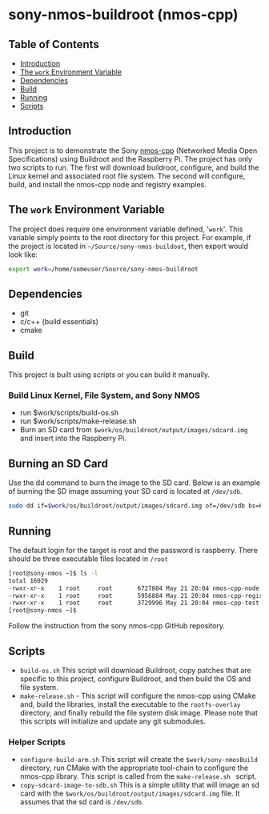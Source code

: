 # sony-nmos-buildroot (nmos-cpp)

## Table of Contents

- [Introduction](#introduction)
- [The `work` Environment Variable](#the-work-environment-variable)
- [Dependencies](#dependencies)
- [Build](#build)
- [Running](#running)
- [Scripts](#scripts)

## Introduction

This project is to demonstrate the Sony [nmos-cpp](https://github.com/sony/nmos-cpp) (Networked Media Open Specifications) using Buildroot and the Raspberry Pi. The project has only two scripts to run. The first will download buildroot, configure, and build the Linux kernel and associated root file system. The second will configure, build, and install the nmos-cpp node and registry examples.

## The `work` Environment Variable

The project does require one environment variable defined, '`work`'. This variable simply points to the root directory for this project. For example, if the project is located in `~/Source/sony-nmos-buildoot`, then export would look like:

```bash
export work=/home/someuser/Source/sony-nmos-buildroot
```

## Dependencies

- git
- c/c++ (build essentials)
- cmake

## Build

This project is built using scripts or you can build it manually. 

### Build Linux Kernel, File System, and Sony NMOS

- run $work/scripts/build-os.sh
- run $work/scripts/make-release.sh
- Burn an SD card from `$work/os/buildroot/output/images/sdcard.img` and insert into the Raspberry Pi.

## Burning an SD Card

Use the dd command to burn the image to the SD card. Below is an example of burning the SD image assuming your SD card is located at `/dev/sdb`.

```bash
sudo dd if=$work/os/buildroot/output/images/sdcard.img of=/dev/sdb bs=64k
```

## Running

The default login for the target is root and the password is raspberry. There should be three executable files located in `/root`

```bash
[root@sony-nmos ~]$ ls -l
total 16029
-rwxr-xr-x    1 root     root       6727884 May 21 20:04 nmos-cpp-node
-rwxr-xr-x    1 root     root       5956884 May 21 20:04 nmos-cpp-registry
-rwxr-xr-x    1 root     root       3729996 May 21 20:04 nmos-cpp-test
[root@sony-nmos ~]$ 
```

Follow the instruction from the sony nmos-cpp GitHub repository.

## Scripts

- `build-os.sh` This script will download Buildroot, copy patches that are specific to this project, configure Buildroot, and then build the OS and file system.
- `make-release.sh` - This script will configure the nmos-cpp using CMake and, build the libraries, install the executable to the `rootfs-overlay` directory, and finally rebuild the file system disk image. Please note that this scripts will initialize and update any git submodules.

### Helper Scripts

- `configure-build-arm.sh` This script will create the `$work/sony-nmosBuild` directory, run CMake with the appropriate tool-chain to configure the nmos-cpp library. This script is called from the `make-release.sh ` script.
- `copy-sdcard-image-to-sdb.sh` This is a simple utility that will image an sd card with the `$work/os/buildroot/output/images/sdcard.img` file. It assumes that the sd card is `/dev/sdb`.
